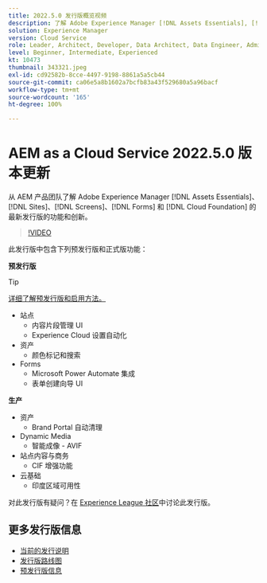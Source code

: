 ```yaml
---
title: 2022.5.0 发行版概览视频
description: 了解 Adobe Experience Manager [!DNL Assets Essentials], [!DNL Sites], [!DNL Screens], [!DNL Forms] 和 [!DNL Cloud Foundation] 的 2022-5-0 发行版的最新功能和创新。
solution: Experience Manager
version: Cloud Service
role: Leader, Architect, Developer, Data Architect, Data Engineer, Admin, User
level: Beginner, Intermediate, Experienced
kt: 10473
thumbnail: 343321.jpeg
exl-id: cd92582b-8cce-4497-9198-8861a5a5cb44
source-git-commit: ca06e5a8b1602a7bcfb83a43f529680a5a96bacf
workflow-type: tm+mt
source-wordcount: '165'
ht-degree: 100%

---
```


# AEM as a Cloud Service 2022.5.0 版本更新

从 AEM 产品团队了解 Adobe Experience Manager [!DNL Assets Essentials]、[!DNL Sites]、[!DNL Screens]、[!DNL Forms] 和 [!DNL Cloud Foundation] 的最新发行版的功能和创新。

>[!VIDEO](https://video.tv.adobe.com/v/343321/?quality=12&learn=on)

此发行版中包含下列预发行版和正式版功能：

**预发行版**

>[!TIP]
>
>[详细了解预发行版和启用方法。](https://experienceleague.adobe.com/docs/experience-manager-cloud-service/content/release-notes/prerelease.html)

* 站点
   * 内容片段管理 UI
   * Experience Cloud 设置自动化
* 资产
   * 颜色标记和搜索
* Forms
   * Microsoft Power Automate 集成
   * 表单创建向导 UI

**生产**

* 资产
   * Brand Portal 自动清理
* Dynamic Media
   * 智能成像 - AVIF
* 站点内容与商务
   * CIF 增强功能
* 云基础
   * 印度区域可用性

对此发行版有疑问？在 [Experience League 社区](https://adobe.ly/3NDPR8Y)中讨论此发行版。

## 更多发行版信息

* [当前的发行说明](https://experienceleague.adobe.com/docs/experience-manager-cloud-service/content/release-notes/home.html)
* [发行版路线图](https://experienceleague.adobe.com/docs/experience-manager-release-information/aem-release-updates/update-releases-roadmap.html?lang=zh-Hans)
* [预发行版信息](https://experienceleague.adobe.com/docs/experience-manager-cloud-service/content/release-notes/prerelease.html)
